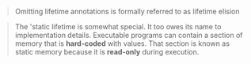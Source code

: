 > Omitting lifetime annotations is formally referred to as lifetime elision

> The 'static lifetime is somewhat special. It too owes its name to implementation details. Executable programs can contain a section of memory that is **hard-coded** with values. That section is known as static memory because it is **read-only** during execution.
